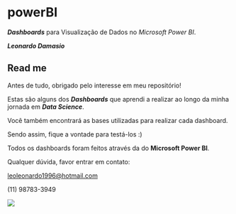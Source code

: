 # powerBI
**_Dashboards_** para Visualização de Dados no *Microsoft Power BI*.

**_Leonardo Damasio_**

## Read me

Antes de tudo, obrigado pelo interesse em meu repositório!

Estas são alguns dos **_Dashboards_** que aprendi a realizar ao longo da minha jornada em **_Data Science_**. 

Você também encontrará as bases utilizadas para realizar cada dashboard. 

Sendo assim, fique a vontade para testá-los :)

Todos os dashboards foram feitos através da do **Microsoft Power BI**.

Qualquer dúvida, favor entrar em contato:

leoleonardo1996@hotmail.com

(11) 98783-3949

![](https://www.solusi.com/wp-content/uploads/2018/10/Fitur-Microsoft-Power-BI-yang-Meningkatkan-Efektivitas-Analisis-dan-Visualisasi-Big-Data-1-750x375.jpg)
